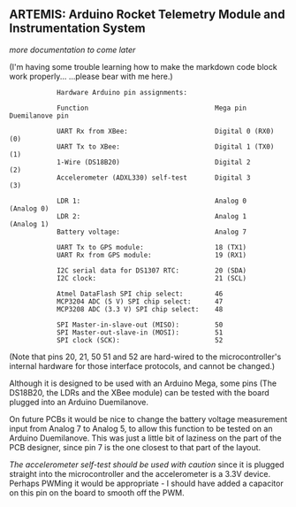 ARTEMIS: Arduino Rocket Telemetry Module and Instrumentation System
------------------------------------------------------------------

*more documentation to come later*

(I'm having some trouble learning how to make the markdown code block work properly...
...please bear with me here.)

                Hardware Arduino pin assignments:
    
                Function                                Mega pin                Duemilanove pin 
    
                UART Rx from XBee:                      Digital 0 (RX0)         (0) 
                UART Tx to XBee:                        Digital 1 (TX0)         (1) 
                1-Wire (DS18B20)                        Digital 2               (2) 
                Accelerometer (ADXL330) self-test       Digital 3               (3) 
    
                LDR 1:                                  Analog 0                (Analog 0)
                LDR 2:                                  Analog 1                (Analog 1)
                Battery voltage:                        Analog 7
    
                UART Tx to GPS module:                  18 (TX1)
                UART Rx from GPS module:                19 (RX1)
    
                I2C serial data for DS1307 RTC:         20 (SDA)
                I2C clock:                              21 (SCL)
    
                Atmel DataFlash SPI chip select:        46  
                MCP3204 ADC (5 V) SPI chip select:      47  
                MCP3208 ADC (3.3 V) SPI chip select:    48  
    
                SPI Master-in-slave-out (MISO):         50  
                SPI Master-out-slave-in (MOSI):         51  
                SPI clock (SCK):                        52  

(Note that pins 20, 21, 50 51 and 52 are hard-wired to the microcontroller's
internal hardware for those interface protocols, and cannot be changed.)

Although it is designed to be used with an Arduino Mega, some pins (The DS18B20, the LDRs and 
the XBee module) can be tested with the board plugged into an Arduino Duemilanove.

On future PCBs it would be nice to change the battery voltage measurement input from Analog 7 to Analog 5,
to allow this function to be tested on an Arduino Duemilanove. This was just a little bit of laziness on the 
part of the PCB designer, since pin 7 is the one closest to that part of the layout.

*The accelerometer self-test should be used with caution* since it is plugged straight into the microcontroller
and the accelerometer is a 3.3V device. Perhaps PWMing it would be appropriate - I should have added a capacitor
on this pin on the board to smooth off the PWM.

